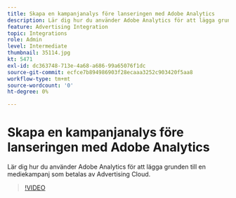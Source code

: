 ```yaml
---
title: Skapa en kampanjanalys före lanseringen med Adobe Analytics
description: Lär dig hur du använder Adobe Analytics för att lägga grunden till en mediekampanj som betalas av Advertising Cloud.
feature: Advertising Integration
topic: Integrations
role: Admin
level: Intermediate
thumbnail: 35114.jpg
kt: 5471
exl-id: dc363748-713e-4a68-a686-99a65076f1dc
source-git-commit: ecfce7b894986903f28ecaaa3252c903420f5aa8
workflow-type: tm+mt
source-wordcount: '0'
ht-degree: 0%

---
```


# Skapa en kampanjanalys före lanseringen med Adobe Analytics

Lär dig hur du använder Adobe Analytics för att lägga grunden till en mediekampanj som betalas av Advertising Cloud.

>[!VIDEO](https://video.tv.adobe.com/v/35114/?quality=12&learn=on)
